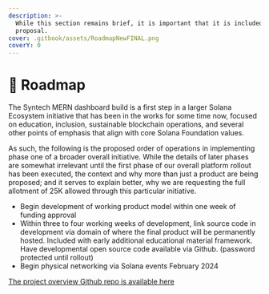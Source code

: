 ```yaml
---
description: >-
  While this section remains brief, it is important that it is included in this
  proposal.
cover: .gitbook/assets/RoadmapNewFINAL.png
coverY: 0
---
```


# 📜 Roadmap

The Syntech MERN dashboard build is a first step in a larger Solana Ecosystem initiative that has been in the works for some time now, focused on education, inclusion, sustainable blockchain operations, and several other points of emphasis that align with core Solana Foundation values.&#x20;

As such, the following is the proposed order of operations in implementing phase one of a broader overall initiative. While the details of later phases are somewhat irrelevant until the first phase of our overall platform rollout has been executed, the context and why more than just a product are being proposed; and it serves to explain better, why we are requesting the full allotment of 25K allowed through this particular initiative.&#x20;

* Begin development of working product model within one week of funding approval&#x20;
* Within three to four working weeks of development, link source code in development via domain of where the final product will be permanently hosted. Included with early additional educational material framework. Have developmental open source code available via Github. (password protected until rollout)
* Begin physical networking via Solana events February 2024

[The project overview Github repo is available here ](https://github.com/users/sheadelany/projects/2/views/1)
